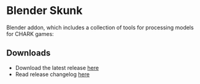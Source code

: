 ﻿# Blender Skunk

Blender addon, which includes a collection of tools for processing models for CHARK games:

## Downloads

- Download the latest release [here](https://github.com/chark/blender-skunk/releases/latest)
- Read release changelog [here](CHANGELOG.md)
